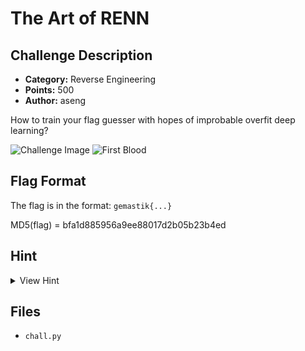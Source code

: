 # The Art of RENN

## Challenge Description

-  **Category:** Reverse Engineering
-  **Points:** 500
-  **Author:** aseng

How to train your flag guesser with hopes of improbable overfit deep learning?

![Challenge Image](https://i.imgur.com/g20UESY.png)
![First Blood](https://i.imgur.com/nrdvyY8.png)

## Flag Format

The flag is in the format: `gemastik{...}`

MD5(flag) = bfa1d885956a9ee88017d2b05b23b4ed

## Hint

<details>
<summary>View Hint</summary>

This is a preprocessed neural network but how does the model works in math? Attacker could gain advantage when they know this model architecture is vulnerable to {{something that you need to research}}

## Notes

You can run with any PyTorch version but you'll yield a slightly different discrepancy of the target float data (and this is fine). Preferrably use the same version if you want to deal with exact data.
</details>

## Files

- `chall.py`
